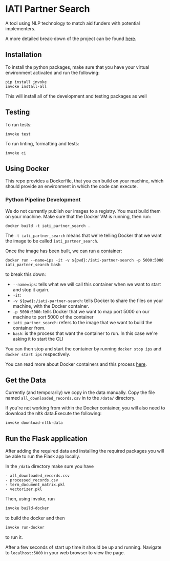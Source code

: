 # IATI Partner Search
A tool using NLP technology to match aid funders with potential implementers.

A more detailed break-down of the project can be found [here](http://datasciencecampus.github.io/iati-partner-search).

## Installation
To install the python packages, make sure that you have your virtual environment activated and run the following:

```shell
pip install invoke
invoke install-all
```
This will install all of the development and testing packages as well

## Testing
To run tests:

```shell
invoke test
```

To run linting, formatting and tests:

```shell
invoke ci
```
## Using Docker
This repo provides a Dockerfile, that you can build on your machine, which should provide an environment in which the code can execute.

### Python Pipeline Development
We do not currently publish our images to a registry. You must build them on your machine. Make sure that the Docker VM is running, then run:
```shell
docker build -t iati_partner_search .
```
The `-t iati_partner_search` means that we're telling Docker that we want the image to be called `iati_partner_search`.

Once the image has been built, we can run a container:
```shell
docker run --name=ips -it -v ${pwd}:/iati-partner-search -p 5000:5000 iati_partner_search bash
```
to break this down:

- `--name=ips`: tells what we will call this container when we want to start and stop it again.
- `-it`:
- `-v ${pwd}:/iati-partner-search`: tells Docker to share the files on your machine, with the Docker container.
- `-p 5000:5000`: tells Docker that we want to map port 5000 on our machine to port 5000 of the container
- `iati_partner_search`: refers to the image that we want to build the container from.
- `bash`: is the process that want the container to run. In this case we're asking it to start the CLI

You can then stop and start the container by running `docker stop ips` and `docker start ips` respectively.

You can read more about Docker containers and this process [here](https://docs.docker.com/).

## Get the Data
Currently (and temporarily) we copy in the data manually. Copy the file named `all_downloaded_records.csv` in to the `/data/` directory.

If you're not working from within the Docker container, you will also need to download the nltk data.Execute the following:

```shell
invoke download-nltk-data
```

## Run the Flask application
After adding the required data and installing the required packages you will be able to run the Flask app locally.

In the `/data` directory make sure you have

    - all_downloaded_records.csv
    - processed_records.csv
    - term_document_matrix.pkl
    - vectorizer.pkl

Then, using invoke, run

```bash
invoke build-docker
```
to build the docker and then

```bash
invoke run-docker
```
to run it.

After a few seconds of start up time it should be up and running. Navigate to `localhost:5000` in your web browser to view the page.
